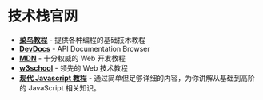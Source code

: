 # 技术栈官网

-   [**菜鸟教程**](https://www.runoob.com/) - 提供各种编程的基础技术教程
-   [**DevDocs**](https://devdocs.io/) - API Documentation Browser
-   [**MDN**](https://developer.mozilla.org/) - 十分权威的 Web 开发教程
-   [**w3school**](https://www.w3school.com.cn/) - 领先的 Web 技术教程
-   [**现代 Javascript 教程**](https://zh.javascript.info/) - 通过简单但足够详细的内容，为你讲解从基础到高阶的 JavaScript 相关知识。